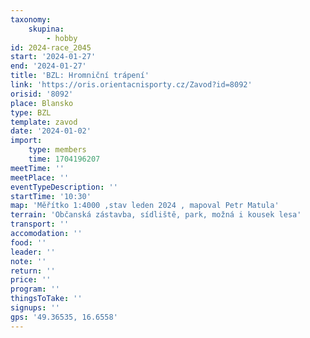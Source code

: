 ```yaml
---
taxonomy:
    skupina:
        - hobby
id: 2024-race_2045
start: '2024-01-27'
end: '2024-01-27'
title: 'BZL: Hromniční trápení'
link: 'https://oris.orientacnisporty.cz/Zavod?id=8092'
orisid: '8092'
place: Blansko
type: BZL
template: zavod
date: '2024-01-02'
import:
    type: members
    time: 1704196207
meetTime: ''
meetPlace: ''
eventTypeDescription: ''
startTime: '10:30'
map: 'Měřítko 1:4000 ,stav leden 2024 , mapoval Petr Matula'
terrain: 'Občanská zástavba, sídliště, park, možná i kousek lesa'
transport: ''
accomodation: ''
food: ''
leader: ''
note: ''
return: ''
price: ''
program: ''
thingsToTake: ''
signups: ''
gps: '49.36535, 16.6558'
---
```


